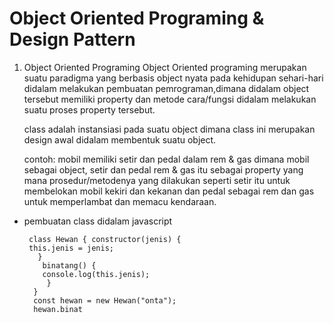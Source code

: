# Object Oriented Programing & Design Pattern


1. Object Oriented Programing
Object Oriented programing merupakan suatu paradigma yang berbasis object nyata pada kehidupan sehari-hari didalam melakukan pembuatan pemrograman,dimana didalam object tersebut memiliki property dan metode cara/fungsi didalam melakukan suatu proses property tersebut.

    class adalah instansiasi pada suatu object dimana class ini merupakan design awal didalam membentuk suatu object.

    contoh: mobil memiliki setir dan pedal  dalam rem & gas dimana mobil sebagai object, setir dan pedal rem & gas itu sebagai     property yang mana prosedur/metodenya yang dilakukan seperti setir itu untuk membelokan mobil kekiri dan kekanan dan pedal     sebagai rem dan gas untuk memperlambat dan memacu kendaraan.

- pembuatan class didalam javascript

       class Hewan { constructor(jenis) { 
       this.jenis = jenis;
         }
          binatang() {
          console.log(this.jenis);
           }
        }
        const hewan = new Hewan("onta");
        hewan.binat
